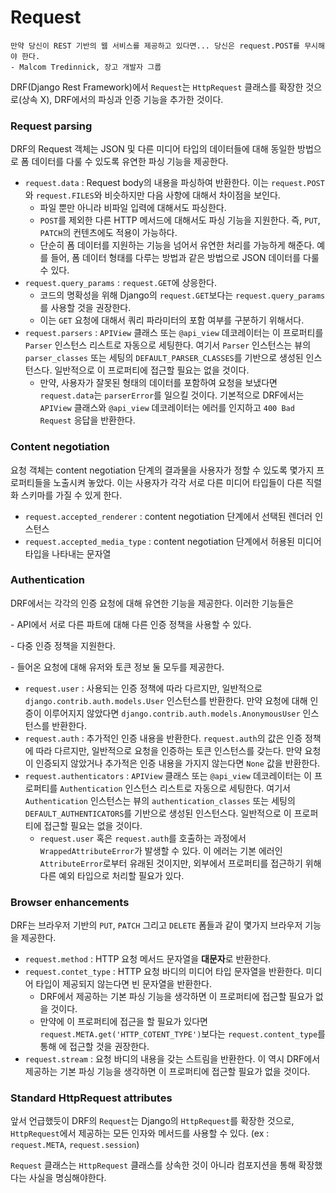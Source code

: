 # Request

```
만약 당신이 REST 기반의 웹 서비스를 제공하고 있다면... 당신은 request.POST를 무시해야 한다.
- Malcom Tredinnick, 장고 개발자 그룹
```

DRF(Django Rest Framework)에서 `Request`는 `HttpRequest` 클래스를 확장한 것으로(상속 X), DRF에서의 파싱과 인증 기능을 추가한 것이다.



### Request parsing

DRF의 Request 객체는 JSON 및 다른 미디어 타입의 데이터들에 대해 동일한 방법으로 폼 데이터를 다룰 수 있도록 유연한 파싱 기능을 제공한다.

- `request.data` : Request body의 내용을 파싱하여 반환한다. 이는 `request.POST`와 `request.FILES`와 비슷하지만 다음 사항에 대해서 차이점을 보인다.
  - 파일 뿐만 아니라 비파일 입력에 대해서도 파싱한다.
  - `POST`를 제외한 다른 HTTP 메서드에 대해서도 파싱 기능을 지원한다. 즉, `PUT`, `PATCH`의 컨텐츠에도 적용이 가능하다.
  - 단순히 폼 데이터를 지원하는 기능을 넘어서 유연한 처리를 가능하게 해준다. 예를 들어, 폼 데이터 형태를 다루는 방법과 같은 방법으로 JSON 데이터를 다룰 수 있다.
- `request.query_params` :  `request.GET`에 상응한다.
  - 코드의 명확성을 위해 Django의 `request.GET`보다는 `request.query_params`를 사용할 것을 권장한다.
  - 이는 `GET` 요청에 대해서 쿼리 파라미터의 포함 여부를 구분하기 위해서다.
- `request.parsers` : `APIView` 클래스 또는 `@api_view` 데코레이터는 이 프로퍼티를 `Parser` 인스턴스 리스트로 자동으로 세팅한다. 여기서 `Parser` 인스턴스는 뷰의 `parser_classes` 또는 세팅의 `DEFAULT_PARSER_CLASSES`를 기반으로 생성된 인스턴스다. 일반적으로 이 프로퍼티에 접근할 필요는 없을 것이다.
  - 만약, 사용자가 잘못된 형태의 데이터를 포함하여 요청을 보냈다면 `request.data`는 `parserError`를 일으킬 것이다. 기본적으로 DRF에서는 `APIView` 클래스와 `@api_view` 데코레이터는 에러를 인지하고 `400 Bad Request` 응답을 반환한다.



### Content negotiation

요청 객체는 content negotiation 단계의 결과물을 사용자가 정할 수 있도록 몇가지 프로퍼티들을 노출시켜 놓았다. 이는 사용자가 각각 서로 다른 미디어 타입들이 다른 직렬화 스키마를 가질 수 있게 한다.

- `request.accepted_renderer` : content negotiation 단계에서 선택된 렌더러 인스턴스
- `request.accepted_media_type` : content negotiation 단계에서 허용된 미디어 타입을 나타내는 문자열



### Authentication

DRF에서는 각각의 인증 요청에 대해 유연한 기능을 제공한다. 이러한 기능들은

\- API에서 서로 다른 파트에 대해 다른 인증 정책을 사용할 수 있다.

\- 다중 인증 정책을 지원한다.

\- 들어온 요청에 대해 유저와 토큰 정보 둘 모두를 제공한다.

- `request.user` : 사용되는 인증 정책에 따라 다르지만, 일반적으로 `django.contrib.auth.models.User` 인스턴스를 반환한다. 만약 요청에 대해 인증이 이루어지지 않았다면 `django.contrib.auth.models.AnonymousUser` 인스턴스를 반환한다.
- `request.auth` : 추가적인 인증 내용을 반환한다. `request.auth`의 값은 인증 정책에 따라 다르지만, 일반적으로 요청을 인증하는 토큰 인스턴스를 갖는다. 만약 요청이 인증되지 않았거나 추가적은 인증 내용을 가지지 않는다면 `None` 값을 반환한다.
- `request.authenticators` : `APIView` 클래스 또는 `@api_view` 데코레이터는 이 프로퍼티를 `Authentication` 인스턴스 리스트로 자동으로 세팅한다. 여기서 `Authentication` 인스턴스는 뷰의 `authentication_classes` 또는 세팅의 `DEFAULT_AUTHENTICATORS`를 기반으로 생성된 인스턴스다. 일반적으로 이 프로퍼티에 접근할 필요는 없을 것이다.
  - `request.user` 혹은 `request.auth`를 호출하는 과정에서 `WrappedAttributeError`가 발생할 수 있다. 이 에러는 기본 에러인 `AttributeError`로부터 유래된 것이지만, 외부에서 프로퍼티를 접근하기 위해 다른 예외 타입으로 처리할 필요가 있다.



### Browser enhancements

DRF는 브라우저 기반의 `PUT`, `PATCH` 그리고 `DELETE` 폼들과 같이 몇가지 브라우저 기능을 제공한다.

- `request.method` : HTTP 요청 메서드 문자열을 **대문자**로 반환한다.
- `request.contet_type` : HTTP 요청 바디의 미디어 타입 문자열을 반환한다. 미디어 타입이 제공되지 않는다면 빈 문자열을 반환한다.
  - DRF에서 제공하는 기본 파싱 기능을 생각하면 이 프로퍼티에 접근할 필요가 없을 것이다.
  - 만약에 이 프로퍼티에 접근을 할 필요가 있다면 `request.META.get('HTTP_COTENT_TYPE')`보다는 `request.content_type`를 통해 에 접근할 것을 권장한다.
- `request.stream` : 요청 바디의 내용을 갖는 스트림을 반환한다. 이 역시 DRF에서 제공하는 기본 파싱 기능을 생각하면 이 프로퍼티에 접근할 필요가 없을 것이다.



### Standard HttpRequest attributes

앞서 언급했듯이 DRF의 `Request`는 Django의 `HttpRequest`를 확장한 것으로, `HttpRequest`에서 제공하는 모든 인자와 메서드를 사용할 수 있다. (ex : `request.META`, `request.session`)

`Request` 클래스는 `HttpRequest` 클래스를 상속한 것이 아니라 컴포지션을 통해 확장했다는 사실을 명심해야한다.